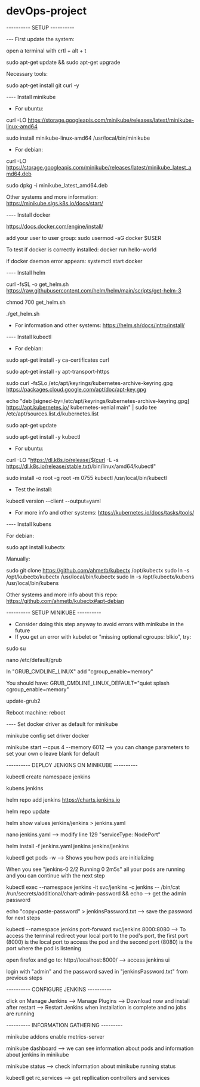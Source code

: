 # devOps-project


---------- SETUP ----------


--- First update the system:

open a terminal with crtl + alt + t

sudo apt-get update && sudo apt-get upgrade

Necessary tools:

sudo apt-get install git curl -y


---- Install minikube

- For ubuntu:

curl -LO https://storage.googleapis.com/minikube/releases/latest/minikube-linux-amd64

sudo install minikube-linux-amd64 /usr/local/bin/minikube

- For debian:

curl -LO https://storage.googleapis.com/minikube/releases/latest/minikube_latest_amd64.deb

sudo dpkg -i minikube_latest_amd64.deb

Other systems and more information: https://minikube.sigs.k8s.io/docs/start/


---- Install docker

https://docs.docker.com/engine/install/

add your user to user group: sudo usermod -aG docker $USER

To test if docker is correctly installed: docker run hello-world

if docker daemon error appears: systemctl start docker


---- Install helm

curl -fsSL -o get_helm.sh https://raw.githubusercontent.com/helm/helm/main/scripts/get-helm-3

chmod 700 get_helm.sh

./get_helm.sh

- For information and other systems: https://helm.sh/docs/intro/install/


---- Install kubectl

- For debian:

sudo apt-get install -y ca-certificates curl

sudo apt-get install -y apt-transport-https

sudo curl -fsSLo /etc/apt/keyrings/kubernetes-archive-keyring.gpg https://packages.cloud.google.com/apt/doc/apt-key.gpg

echo "deb [signed-by=/etc/apt/keyrings/kubernetes-archive-keyring.gpg] https://apt.kubernetes.io/ kubernetes-xenial main" | sudo tee /etc/apt/sources.list.d/kubernetes.list

sudo apt-get update

sudo apt-get install -y kubectl

- For ubuntu: 

curl -LO "https://dl.k8s.io/release/$(curl -L -s https://dl.k8s.io/release/stable.txt)/bin/linux/amd64/kubectl"

sudo install -o root -g root -m 0755 kubectl /usr/local/bin/kubectl

- Test the install:

kubectl version --client --output=yaml

- For more info and other systems: https://kubernetes.io/docs/tasks/tools/


---- Install kubens

For debian:

sudo apt install kubectx

Manually:

sudo git clone https://github.com/ahmetb/kubectx /opt/kubectx
sudo ln -s /opt/kubectx/kubectx /usr/local/bin/kubectx
sudo ln -s /opt/kubectx/kubens /usr/local/bin/kubens

Other systems and more info about this repo: https://github.com/ahmetb/kubectx#apt-debian



---------- SETUP MINIKUBE ----------


- Consider doing this step anyway to avoid errors with minikube in the future
- If you get an error with kubelet or "missing optional cgroups: blkio", try:

sudo su

nano /etc/default/grub

In "GRUB_CMDLINE_LINUX" add "cgroup_enable=memory"

You should have: GRUB_CMDLINE_LINUX_DEFAULT="quiet splash cgroup_enable=memory"

update-grub2

Reboot machine: reboot


---- Set docker driver as default for minikube

minikube config set driver docker

minikube start --cpus 4 --memory 6012           --> you can change parameters to set your own o leave blank for default



---------- DEPLOY JENKINS ON MINIKUBE ----------


kubectl create namespace jenkins

kubens jenkins

helm repo add jenkins https://charts.jenkins.io

helm repo update 

helm show values jenkins/jenkins > jenkins.yaml

nano jenkins.yaml --> modify line 129 "serviceType: NodePort"

helm install -f jenkins.yaml jenkins jenkins/jenkins

kubectl get pods -w 				--> Shows you how pods are initializing

When you see "jenkins-0  2/2  Running  0  2m5s" all your pods are running and you can continue with the next step

kubectl exec --namespace jenkins -it svc/jenkins -c jenkins -- /bin/cat /run/secrets/additional/chart-admin-password && echo	--> get the admin password
	
echo "copy+paste-password" > jenkinsPassword.txt	--> save the password for next steps
	
kubectl --namespace jenkins port-forward svc/jenkins 8000:8080		--> To access the terminal redirect your local port to the pod's port, the first port (8000) is the local port to access the pod and the second port (8080) is the port where the pod is listening

open firefox and go to: http://localhost:8000/		--> access jenkins ui

login with "admin" and the password saved in "jenkinsPassword.txt" from previous steps

---------- CONFIGURE JENKINS  ----------

click on Manage Jenkins --> Manage Plugins --> Download now and install after restart --> Restart Jenkins when installation is complete and no jobs are running

---------- INFORMATION GATHERING ---------

minikube addons enable metrics-server

minikube dashboard 			--> we can see information about pods and information about jenkins in minikube

minikube status 			--> check information about minikube running status

kubectl get rc,services 		--> get repllication controllers and services


